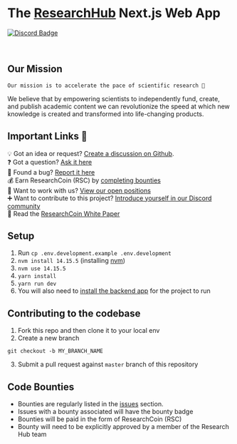 <p align="left">    
    <h1 align="left">The <a aria-label="RH logo" href="https://researchhub.com">ResearchHub</a> Next.js Web App </h1>
</p>

<p align="left">
  <a aria-label="Join the community" href="https://discord.gg/ZcCYgcnUp5">
    <img alt="Discord Badge" src="https://badgen.net/badge/Join%20the%20community/Discord/yellow?icon=discord">
  </a>
</p>
<p align="center">&nbsp;</p>

## Our Mission

```
Our mission is to accelerate the pace of scientific research 🚀
```

We believe that by empowering scientists to independently fund, create, and publish academic content we can revolutionize the speed at which new knowledge is created and transformed into life-changing products.

## Important Links 👀

💡 Got an idea or request? [Create a discussion on Github](https://github.com/ResearchHub/researchhub-web-internal/discussions/categories/ideas-and-requests).  
❓ Got a question? [Ask it here](https://github.com/ResearchHub/researchhub-web-internal/discussions/categories/q-a)  
🐛 Found a bug? [Report it here](https://github.com/ResearchHub/researchhub-web-internal/discussions/categories/bugs)  
💰 Earn ResearchCoin (RSC) by [completing bounties](https://github.com/ResearchHub/researchhub-web/issues?q=is%3Aopen+is%3Aissue+label%3Abounty)  
🙌 Want to work with us? [View our open positions](https://www.notion.so/researchhub/Working-at-ResearchHub-6e0089f0e234407389eb889d342e5049)  
➕ Want to contribute to this project? [Introduce yourself in our Discord community](https://discord.gg/ZcCYgcnUp5)  
📰 Read the [ResearchCoin White Paper](https://www.researchhub.com/paper/819400/the-researchcoin-whitepaper)

## Setup

1. Run `cp .env.development.example .env.development`
1. `nvm install 14.15.5` (installing [nvm](https://github.com/nvm-sh/nvm#installing-and-updating))
2. `nvm use 14.15.5`
3. `yarn install`
4. `yarn run dev`
5. You will also need to [install the backend app](https://github.com/ResearchHub/researchhub-backend) for the project to run

## Contributing to the codebase

1. Fork this repo and then clone it to your local env
2. Create a new branch

```
git checkout -b MY_BRANCH_NAME
```

3. Submit a pull request against `master` branch of this repository

## Code Bounties

- Bounties are regularly listed in the <a href="issues">issues</a> section.
- Issues with a bounty associated will have the bounty badge
- Bounties will be paid in the form of ResearchCoin (RSC)
- Bounty will need to be explicitly approved by a member of the Research Hub team

